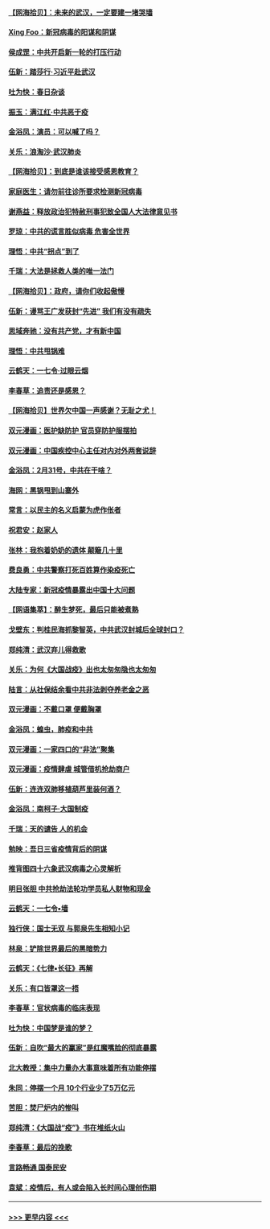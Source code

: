 #### [【网海拾贝】：未来的武汉，一定要建一堵哭墙](../pages/nsc993/n11938684.md?t=03140802) 
#### [Xing Foo：新冠病毒的阳谋和阴谋](../pages/nsc993/n11936086.md?t=03140802) 
#### [侯成罡：中共开启新一轮的打压行动](../pages/nsc993/n11935730.md?t=03140802) 
#### [伍新：踏莎行‧习近平赴武汉](../pages/nsc993/n11935157.md?t=03140802) 
#### [吐为快：春日杂谈](../pages/nsc993/n11934776.md?t=03140802) 
#### [振玉：满江红‧中共恶于疫](../pages/nsc993/n11934647.md?t=03140802) 
#### [金浴凤：演员：可以喊了吗？](../pages/nsc993/n11934602.md?t=03140802) 
#### [关乐：浪淘沙·武汉肺炎](../pages/nsc993/n11931792.md?t=03140802) 
#### [【网海拾贝】：到底是谁该接受感恩教育？](../pages/nsc993/n11931552.md?t=03140802) 
#### [家庭医生：请勿前往诊所要求检测新冠病毒](../pages/nsc993/n11929190.md?t=03140802) 
#### [谢燕益：释放政治犯特赦刑事犯致全国人大法律意见书](../pages/nsc993/n11928978.md?t=03140802) 
#### [罗琼：中共的谎言胜似病毒 危害全世界](../pages/nsc993/n11922636.md?t=03140802) 
#### [理悟：中共“拐点”到了](../pages/nsc993/n11928496.md?t=03140802) 
#### [千瑞：大法是拯救人类的唯一法门](../pages/nsc993/n11927637.md?t=03140802) 
#### [【网海拾贝】：政府，请你们收起傲慢](../pages/nsc993/n11926932.md?t=03140802) 
#### [伍新：谩骂王广发获封“先进” 我们有没有疏失](../pages/nsc993/n11926101.md?t=03140802) 
#### [思域奔驰：没有共产党，才有新中国](../pages/nsc993/n11926058.md?t=03140802) 
#### [理悟：中共甩锅难](../pages/nsc993/n11925355.md?t=03140802) 
#### [云鹤天：一七令·过眼云烟](../pages/nsc993/n11925284.md?t=03140802) 
#### [李春草：追责还是感恩？](../pages/nsc993/n11925274.md?t=03140802) 
#### [【网海拾贝】世界欠中国一声感谢？无耻之尤！](../pages/nsc993/n11925239.md?t=03140802) 
#### [双元漫画：医护缺防护 官员穿防护服摆拍](../pages/nsc993/n11923899.md?t=03140802) 
#### [双元漫画：中国疾控中心主任对内对外两套说辞](../pages/nsc993/n11921994.md?t=03140802) 
#### [金浴凤：2月31号，中共在干啥？](../pages/nsc993/n11922706.md?t=03140802) 
#### [海网：黑锅甩到山寨外](../pages/nsc993/n11922688.md?t=03140802) 
#### [常言：以民主的名义启蒙为虎作伥者](../pages/nsc993/n11922217.md?t=03140802) 
#### [祝君安：赵家人](../pages/nsc993/n11922209.md?t=03140802) 
#### [张林：我抱着奶奶的遗体 颠簸几十里](../pages/nsc993/n11920945.md?t=03140802) 
#### [费良勇：中共警察打死百姓算作染疫死亡](../pages/nsc993/n11919264.md?t=03140802) 
#### [大陆专家：新冠疫情暴露出中国十大问题](../pages/nsc993/n11919187.md?t=03140802) 
#### [【网语集萃】：醉生梦死，最后只能被煮熟](../pages/nsc993/n11918994.md?t=03140802) 
#### [戈壁东：判桂民海抓黎智英，中共武汉封城后全球封口？](../pages/nsc993/n11917982.md?t=03140802) 
#### [郑纯清：武汉弃儿得救歌](../pages/nsc993/n11917881.md?t=03140802) 
#### [关乐：为何《大国战疫》出也太匆匆隐也太匆匆](../pages/nsc993/n11917792.md?t=03140802) 
#### [陆言：从社保结余看中共非法剥夺养老金之恶](../pages/nsc993/n11917084.md?t=03140802) 
#### [双元漫画：不戴口罩 便戴胸罩](../pages/nsc993/n11916447.md?t=03140802) 
#### [金浴凤：蝗虫，肺疫和中共](../pages/nsc993/n11916904.md?t=03140802) 
#### [双元漫画：一家四口的“非法”聚集](../pages/nsc993/n11916378.md?t=03140802) 
#### [双元漫画：疫情肆虐 城管借机抢劫商户](../pages/nsc993/n11916310.md?t=03140802) 
#### [伍新：连连双肺移植葫芦里装何酒？](../pages/nsc993/n11913667.md?t=03140802) 
#### [金浴凤：南柯子·大国制疫](../pages/nsc993/n11913657.md?t=03140802) 
#### [千瑞：天的谴告  人的机会](../pages/nsc993/n11913309.md?t=03140802) 
#### [勉映：吾日三省疫情背后的阴谋](../pages/nsc993/n11913079.md?t=03140802) 
#### [推背图四十六象武汉病毒之心灵解析](../pages/nsc993/n11911761.md?t=03140802) 
#### [明目张胆 中共抢劫法轮功学员私人财物和现金](../pages/nsc993/n11910262.md?t=03140802) 
#### [云鹤天：一七令▪墙](../pages/nsc993/n11910627.md?t=03140802) 
#### [独行侠：国士无双 与郭泉先生相知小记](../pages/nsc993/n11910613.md?t=03140802) 
#### [林泉：铲除世界最后的黑暗势力](../pages/nsc993/n11909320.md?t=03140802) 
#### [云鹤天：《七律▪长征》再解](../pages/nsc993/n11909327.md?t=03140802) 
#### [关乐：有口皆罩这一捂](../pages/nsc993/n11908393.md?t=03140802) 
#### [李春草：官状病毒的临床表现](../pages/nsc993/n11908339.md?t=03140802) 
#### [吐为快：中国梦是谁的梦？](../pages/nsc993/n11906564.md?t=03140802) 
#### [伍新：自吹“最大的赢家”是红魔嘴脸的彻底暴露](../pages/nsc993/n11906407.md?t=03140802) 
#### [北大教授：集中力量办大事意味着所有功能停摆](../pages/nsc993/n11904800.md?t=03140802) 
#### [朱同：停摆一个月 10个行业少了5万亿元](../pages/nsc993/n11904498.md?t=03140802) 
#### [苦胆：焚尸炉内的惨叫](../pages/nsc993/n11904479.md?t=03140802) 
#### [郑纯清：《大国战“疫”》书在堆纸火山](../pages/nsc993/n11904450.md?t=03140802) 
#### [李春草：最后的挽歌](../pages/nsc993/n11904441.md?t=03140802) 
#### [言路畅通 国泰民安](../pages/nsc993/n11904222.md?t=03140802) 
#### [袁斌：疫情后，有人或会陷入长时间心理创伤期](../pages/nsc993/n11901514.md?t=03140802) 

----
#### [ >>> 更早内容 <<< ](../indexes/nsc993-earlier.md)
